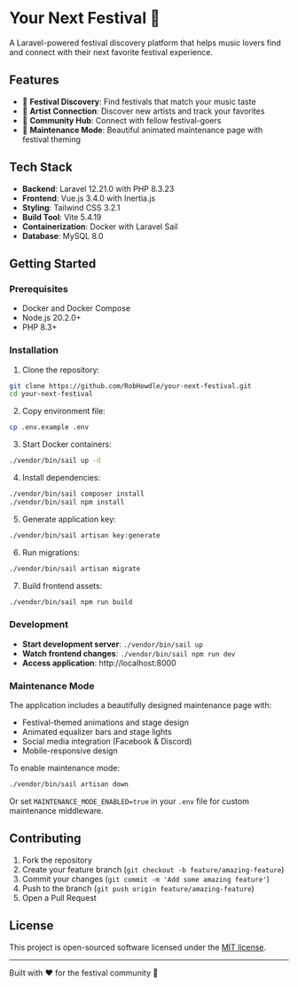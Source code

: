 # Your Next Festival 🎪

A Laravel-powered festival discovery platform that helps music lovers find and connect with their next favorite festival experience.

## Features

- 🎵 **Festival Discovery**: Find festivals that match your music taste
- 🎤 **Artist Connection**: Discover new artists and track your favorites
- 🎪 **Community Hub**: Connect with fellow festival-goers
- 🎸 **Maintenance Mode**: Beautiful animated maintenance page with festival theming

## Tech Stack

- **Backend**: Laravel 12.21.0 with PHP 8.3.23
- **Frontend**: Vue.js 3.4.0 with Inertia.js
- **Styling**: Tailwind CSS 3.2.1
- **Build Tool**: Vite 5.4.19
- **Containerization**: Docker with Laravel Sail
- **Database**: MySQL 8.0

## Getting Started

### Prerequisites

- Docker and Docker Compose
- Node.js 20.2.0+
- PHP 8.3+

### Installation

1. Clone the repository:
```bash
git clone https://github.com/RobHowdle/your-next-festival.git
cd your-next-festival
```

2. Copy environment file:
```bash
cp .env.example .env
```

3. Start Docker containers:
```bash
./vendor/bin/sail up -d
```

4. Install dependencies:
```bash
./vendor/bin/sail composer install
./vendor/bin/sail npm install
```

5. Generate application key:
```bash
./vendor/bin/sail artisan key:generate
```

6. Run migrations:
```bash
./vendor/bin/sail artisan migrate
```

7. Build frontend assets:
```bash
./vendor/bin/sail npm run build
```

### Development

- **Start development server**: `./vendor/bin/sail up`
- **Watch frontend changes**: `./vendor/bin/sail npm run dev`
- **Access application**: http://localhost:8000

### Maintenance Mode

The application includes a beautifully designed maintenance page with:
- Festival-themed animations and stage design
- Animated equalizer bars and stage lights
- Social media integration (Facebook & Discord)
- Mobile-responsive design

To enable maintenance mode:
```bash
./vendor/bin/sail artisan down
```

Or set `MAINTENANCE_MODE_ENABLED=true` in your `.env` file for custom maintenance middleware.

## Contributing

1. Fork the repository
2. Create your feature branch (`git checkout -b feature/amazing-feature`)
3. Commit your changes (`git commit -m 'Add some amazing feature'`)
4. Push to the branch (`git push origin feature/amazing-feature`)
5. Open a Pull Request

## License

This project is open-sourced software licensed under the [MIT license](https://opensource.org/licenses/MIT).

---

Built with ❤️ for the festival community 🎪
